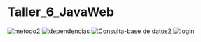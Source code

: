 # Taller_6_JavaWeb

![metodo2](https://github.com/noritat/Taller_6_JavaWeb/assets/128448216/81e7f94e-a5b4-4239-805e-90d5dafb0660)
![dependencias](https://github.com/noritat/Taller_6_JavaWeb/assets/128448216/167f2da2-e345-4bbc-9b19-6f310e73c819)
![Consulta-base de datos2](https://github.com/noritat/Taller_6_JavaWeb/assets/128448216/0824ad91-c246-44ef-9f1f-e6acd7a5ad65)
![login](https://github.com/noritat/Taller_6_JavaWeb/assets/128448216/d4fee8ae-f818-4a28-bfaa-7675a04390a3)


